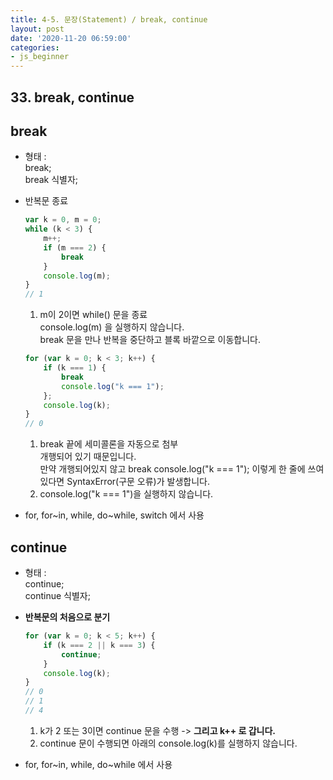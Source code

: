 ```yaml
---
title: 4-5. 문장(Statement) / break, continue
layout: post
date: '2020-11-20 06:59:00'
categories:
- js_beginner
---
```


## 33. break, continue

## break

* 형태 :  
  break;  
  break 식별자;
  
* 반복문 종료

    ```javascript
    var k = 0, m = 0;
    while (k < 3) {
        m++;
        if (m === 2) {
            break
        }
        console.log(m);
    }
    // 1
    ```
    
    1. m이 2이면 while() 문을 종료  
       console.log(m) 을 실행하지 않습니다.  
       break 문을 만나 반복을 중단하고 블록 바깥으로 이동합니다.
       
    ```javascript
    for (var k = 0; k < 3; k++) {
        if (k === 1) {
            break
            console.log("k === 1");
        };
        console.log(k);
    }
    // 0
    ```
    
    1. break 끝에 세미콜론을 자동으로 첨부  
       개행되어 있기 때문입니다.  
       만약 개행되어있지 않고 break console.log("k === 1"); 이렇게 한 줄에 쓰여있다면 SyntaxError(구문 오류)가 발생합니다.
    2. console.log("k === 1")을 실행하지 않습니다.

* for, for~in, while, do~while, switch 에서 사용

## continue

* 형태 :  
  continue;  
  continue 식별자;
  
* **반복문의 처음으로 분기**

    ```javascript
    for (var k = 0; k < 5; k++) {
        if (k === 2 || k === 3) {
            continue;
        }
        console.log(k);
    }
    // 0
    // 1
    // 4
    ```
    
    1. k가 2 또는 3이면 continue 문을 수행 -&gt; **그리고 k++ 로 갑니다.**
    2. continue 문이 수행되면 아래의 console.log(k)를 실행하지 않습니다.

* for, for~in, while, do~while 에서 사용